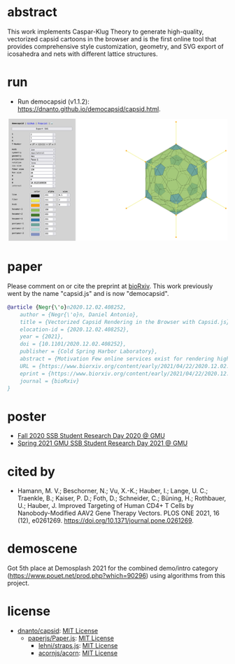# abstract

This work implements Caspar-Klug Theory to generate high-quality, vectorized capsid cartoons in the browser and is the first online tool that provides comprehensive style customization, geometry, and SVG export of icosahedra and nets with different lattice structures.

# run

-   Run democapsid (v1.1.2): https://dnanto.github.io/democapsid/capsid.html.

![screenshot.png](screenshot.png)

# paper

Please comment on or cite the preprint at [bioRxiv](https://www.biorxiv.org/content/10.1101/2020.12.02.408252v1). This work previously went by the name "capsid.js" and is now "democapsid".

```bibtex
@article {Negr{\'o}n2020.12.02.408252,
	author = {Negr{\'o}n, Daniel Antonio},
	title = {Vectorized Capsid Rendering in the Browser with Capsid.js},
	elocation-id = {2020.12.02.408252},
	year = {2021},
	doi = {10.1101/2020.12.02.408252},
	publisher = {Cold Spring Harbor Laboratory},
	abstract = {Motivation Few online services exist for rendering high-quality viral capsid figures compatible with common productivity software to develop effective infographics in the field of virology.Results The capsid.js library renders class I viral capsids within an online application that parameterizes style options, perspectives, and lattice patterns with SVG export.Availability This project is actively developed on GitHub (https://github.com/dnanto/capsid), distributed under the MIT License, hosted on GitHub Pages, and runs on modern browsers (https://dnanto.github.io/capsid/capsid.html).Supplementary information Supplementary data are available on GitHub.Competing Interest StatementThe authors have declared no competing interest.},
	URL = {https://www.biorxiv.org/content/early/2021/04/22/2020.12.02.408252},
	eprint = {https://www.biorxiv.org/content/early/2021/04/22/2020.12.02.408252.full.pdf},
	journal = {bioRxiv}
}

```

# poster

-   [Fall 2020 SSB Student Research Day 2020 @ GMU](https://github.com/dnanto/capsid/blob/master/poster/poster2020.pdf)
-   [Spring 2021 GMU SSB Student Research Day 2021 @ GMU](https://github.com/dnanto/capsid/blob/master/poster/poster2021.pdf)

# cited by

-   Hamann, M. V.; Beschorner, N.; Vu, X.-K.; Hauber, I.; Lange, U. C.; Traenkle, B.; Kaiser, P. D.; Foth, D.; Schneider, C.; Büning, H.; Rothbauer, U.; Hauber, J. Improved Targeting of Human CD4+ T Cells by Nanobody-Modified AAV2 Gene Therapy Vectors. PLOS ONE 2021, 16 (12), e0261269. https://doi.org/10.1371/journal.pone.0261269.

# demoscene

Got 5th place at Demosplash 2021 for the combined demo/intro category (https://www.pouet.net/prod.php?which=90296) using algorithms from this project.

# license

-   [dnanto/capsid](https://github.com/dnanto/capsid): [MIT License](https://github.com/dnanto/capsid/blob/master/LICENSE)
    -   [paperjs/Paper.js](https://github.com/paperjs/paper.js): [MIT License](https://github.com/paperjs/paper.js/blob/master/LICENSE.txt)
        -   [lehni/straps.js](https://github.com/lehni/straps.js): [MIT License](https://github.com/lehni/straps.js/blob/master/LICENSE.txt)
        -   [acornjs/acorn](https://github.com/acornjs/acorn): [MIT License](https://github.com/acornjs/acorn/blob/master/acorn/LICENSE)
